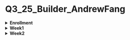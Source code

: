 # Q3_25_Builder_AndrewFang

<details>
<summary><strong>Enrollment</strong></summary>

- Prerequsites code task: [ts](prereq/ts) | [rs](prereq/rs)

- Take-aways
    - Never expose private keys or seed phrases to public
</details>

<details>
<summary><strong>Week1</strong></summary>

- Spl ft & nft code task: 
    - [spl_init](solana_starter/ts/cluster1/spl_init.ts) | [spl_metadata](solana_starter/ts/cluster1/spl_metadata.ts) | [spl_mint](solana_starter/ts/cluster1/spl_mint.ts) | [blueshift_challenge](solana_starter/ts/cluster1/spl_challenge_blueshift.ts)
    - [nft_image](solana_starter/ts/cluster1/nft_image.ts) | [nft_metadata](solana_starter/ts/cluster1/nft_metadata.ts) | 
    [nft_mint](solana_starter/ts/cluster1/nft_mint.ts)

- Take-aways
    - Understand fundamental and core concepts related to [solana accounts model](https://solana.com/ru/docs/core/accounts).  
        - [PDA](https://solana.com/ru/docs/core/pda)
        - ATA
        - bump_seed_canonicalization
    
    - Hands-on interacting with [Token Programs](https://solana.com/ru/docs/tokens)(Original)
        - fungible token
        - [nft](https://developers.metaplex.com/token-metadata)

    - Cryptographic fun fact: when deriving a PDA public key, for each bump the expected possibility of bumping off ed25519 curve is about 50%. (Try to figure out the thereotical calculation under the hood but stuck with some algebra formulas).

    - Tradeoffs among kit, web3.js, gill. 
</details>
<details>
<summary><strong>Week2</strong></summary>

- vault & escrow & amm: 
    - [vault](https://github.com/Mobius3-3/vault) | [escrow](https://github.com/Mobius3-3/escrow) | [amm](https://github.com/Mobius3-3/amm) 

- Take-aways
    - Custody based on trustless onchain escrow is widely used on almost any defi application.
    - Variable naming should be straightforwrd about the data referred to.
</details>